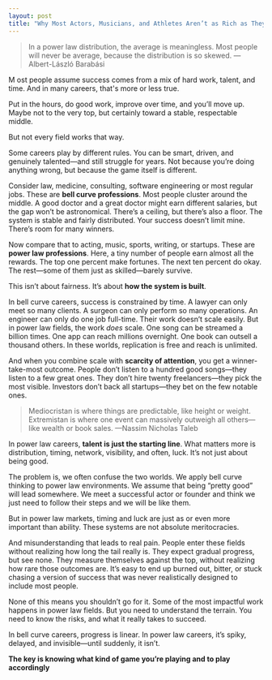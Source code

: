 ```yaml
---
layout: post
title: "Why Most Actors, Musicians, and Athletes Aren’t as Rich as They Seem"
---
```


> In a power law distribution, the average is meaningless. Most people will never be average, because the distribution is so skewed. —Albert-László Barabási

<p class="lead">
  <span class="first-letter">
    M
  </span>ost people assume success comes from a mix of hard work, talent, and time. And in many careers, that's more or less true.
</p>

Put in the hours, do good work, improve over time, and you’ll move up. Maybe not to the very top, but certainly toward a stable, respectable middle.

But not every field works that way.

Some careers play by different rules. You can be smart, driven, and genuinely talented—and still struggle for years. Not because you’re doing anything wrong, but because the game itself is different.

Consider law, medicine, consulting, software engineering or most regular jobs. These are **bell curve professions**. Most people cluster around the middle. A good doctor and a great doctor might earn different salaries, but the gap won’t be astronomical. There’s a ceiling, but there’s also a floor. The system is stable and fairly distributed. Your success doesn’t limit mine. There’s room for many winners.

Now compare that to acting, music, sports, writing, or startups. These are **power law professions**. Here, a tiny number of people earn almost all the rewards. The top one percent make fortunes. The next ten percent do okay. The rest—some of them just as skilled—barely survive.

This isn’t about fairness. It’s about **how the system is built**.

In bell curve careers, success is constrained by time. A lawyer can only meet so many clients. A surgeon can only perform so many operations. An engineer can only do one job full-time. Their work doesn’t scale easily. But in power law fields, the work _does_ scale. One song can be streamed a billion times. One app can reach millions overnight. One book can outsell a thousand others. In these worlds, replication is free and reach is unlimited.

And when you combine scale with **scarcity of attention**, you get a winner-take-most outcome. People don’t listen to a hundred good songs—they listen to a few great ones. They don’t hire twenty freelancers—they pick the most visible. Investors don’t back all startups—they bet on the few notable ones.

> Mediocristan is where things are predictable, like height or weight. Extremistan is where one event can massively outweigh all others—like wealth or book sales. —Nassim Nicholas Taleb

In power law careers, **talent is just the starting line**. What matters more is distribution, timing, network, visibility, and often, luck. It’s not just about being good.

The problem is, we often confuse the two worlds. We apply bell curve thinking to power law environments. We assume that being “pretty good” will lead somewhere. We meet a successful actor or founder and think we just need to follow their steps and we will be like them.

But in power law markets, timing and luck are just as or even more important than ability. These systems are not absolute meritocracies.

And misunderstanding that leads to real pain. People enter these fields without realizing how long the tail really is. They expect gradual progress, but see none. They measure themselves against the top, without realizing how rare those outcomes are. It’s easy to end up burned out, bitter, or stuck chasing a version of success that was never realistically designed to include most people.

None of this means you shouldn’t go for it. Some of the most impactful work happens in power law fields. But you need to understand the terrain. You need to know the risks, and what it really takes to succeed.

In bell curve careers, progress is linear. In power law careers, it’s spiky, delayed, and invisible—until suddenly, it isn’t.

**The key is knowing what kind of game you’re playing and to play accordingly**

